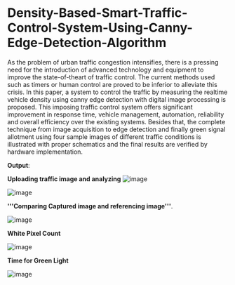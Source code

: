 # Density-Based-Smart-Traffic-Control-System-Using-Canny-Edge-Detection-Algorithm





As the problem of urban traffic congestion intensifies, there is a pressing need for the introduction of advanced technology and equipment to improve the state-of-theart of traffic control. The current methods used such as timers or human control are proved to be inferior to alleviate this crisis. In this paper, a system to control the traffic by measuring the realtime vehicle density using canny edge detection with digital image processing is proposed. This imposing traffic control system offers significant improvement in response time, vehicle management, automation, reliability and overall efficiency over the existing systems. Besides that, the complete technique from image acquisition to edge detection and finally green signal allotment using four sample images of different traffic conditions is illustrated with proper schematics and the final results are verified by hardware implementation.

**Output**:


**Uploading traffic image  and analyzing**
![image](https://github.com/somsai359/Density-Based-Smart-Traffic-Control-System-Using-Canny-Edge-Detection-Algorithm-for-Congregating-Tra/assets/76832603/38d49693-f768-487a-915f-0923e94f58ff)


![image](https://github.com/somsai359/Density-Based-Smart-Traffic-Control-System-Using-Canny-Edge-Detection-Algorithm-for-Congregating-Tra/assets/76832603/46fdb7b9-c226-4495-91a7-62a350eb56a5)


**'''Comparing Captured image and referencing image'''**.

![image](https://user-images.githubusercontent.com/76832603/219103225-5f84dfb9-6ed6-4690-9526-c1dc9a67881a.png)

**White Pixel Count**

![image](https://github.com/somsai359/Density-Based-Smart-Traffic-Control-System-Using-Canny-Edge-Detection-Algorithm-for-Congregating-Tra/assets/76832603/90c1d1e4-7dc5-434f-ab72-e38f19983c18)

**Time for Green Light**

![image](https://github.com/somsai359/Density-Based-Smart-Traffic-Control-System-Using-Canny-Edge-Detection-Algorithm-for-Congregating-Tra/assets/76832603/9b19d7aa-7229-407a-a2ea-c38211b34bd6)




